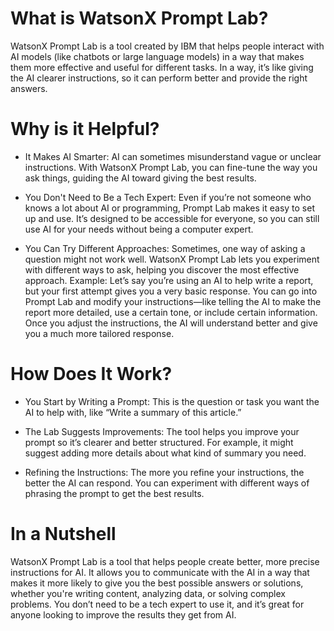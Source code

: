 # What is WatsonX Prompt Lab?
WatsonX Prompt Lab is a tool created by IBM that helps people interact with AI models (like chatbots or large language models) in a way that makes them more effective and useful for different tasks. In a way, it’s like giving the AI clearer instructions, so it can perform better and provide the right answers.

# Why is it Helpful?
* It Makes AI Smarter: AI can sometimes misunderstand vague or unclear instructions. With WatsonX Prompt Lab, you can fine-tune the way you ask things, guiding the AI toward giving the best results.

* You Don't Need to Be a Tech Expert: Even if you’re not someone who knows a lot about AI or programming, Prompt Lab makes it easy to set up and use. It’s designed to be accessible for everyone, so you can still use AI for your needs without being a computer expert.

* You Can Try Different Approaches: Sometimes, one way of asking a question might not work well. WatsonX Prompt Lab lets you experiment with different ways to ask, helping you discover the most effective approach.
Example:
Let’s say you’re using an AI to help write a report, but your first attempt gives you a very basic response. You can go into Prompt Lab and modify your instructions—like telling the AI to make the report more detailed, use a certain tone, or include certain information. Once you adjust the instructions, the AI will understand better and give you a much more tailored response.

# How Does It Work?
* You Start by Writing a Prompt: This is the question or task you want the AI to help with, like “Write a summary of this article.”

* The Lab Suggests Improvements: The tool helps you improve your prompt so it’s clearer and better structured. For example, it might suggest adding more details about what kind of summary you need.

* Refining the Instructions: The more you refine your instructions, the better the AI can respond. You can experiment with different ways of phrasing the prompt to get the best results.

# In a Nutshell
WatsonX Prompt Lab is a tool that helps people create better, more precise instructions for AI. It allows you to communicate with the AI in a way that makes it more likely to give you the best possible answers or solutions, whether you're writing content, analyzing data, or solving complex problems. You don’t need to be a tech expert to use it, and it’s great for anyone looking to improve the results they get from AI.

